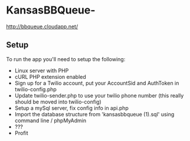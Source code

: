 KansasBBQueue-
==============


http://bbqueue.cloudapp.net/

Setup
-----


To run the app you'll need to setup the following:
- Linux server with PHP
- cURL PHP extension enabled
- Sign up for a Twilio account, put your AccountSid and AuthToken in twilio-config.php
- Update twilio-sender.php to use your twilio phone number (this really should be moved into twilio-config)
- Setup a mySql server, fix config info in api.php
- Import the database structure from 'kansasbbqueue (1).sql' using command line / phpMyAdmin
- ???
- Profit 
